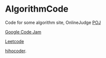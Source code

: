 AlgorithmCode
=======

Code for some algorithm site, OnlineJudge
[POJ](http://poj.org/)

[Google Code Jam](https://code.google.com/codejam/) 

[Leetcode](https://oj.leetcode.com/problems/) 

[hihocoder](http://www.hihocoder.com/).



